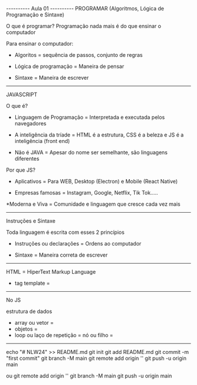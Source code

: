 ---------- Aula 01 ----------
PROGRAMAR (Algoritmos, Lógica de Programação e Sintaxe)

O que é programar?
Programação nada mais é do que ensinar o computador

Para ensinar o computador:

* Algoritos = sequência de passos, conjunto de regras

* Lógica de programação = Maneira de pensar

* Sintaxe = Maneira de escrever

-----------------------------------------
JAVASCRIPT

O que é?

* Linguagem de Programação = Interpretada e executada pelos navegadores

* A inteligência da tríade = HTML é a estrutura, CSS é a beleza e JS é a inteligência (front end)

* Não é JAVA = Apesar do nome ser semelhante, são linguagens diferentes 

Por que JS?

* Aplicativos =  Para WEB, Desktop (Electron) e Mobile (React Native)

* Empresas famosas = Instagram, Google, Netflix, Tik Tok.....

*Moderna e Viva = Comunidade e linguagem que cresce cada vez mais

------------------------------------------
Instruções e Sintaxe 

Toda linguagem é escrita com esses 2 princípios

* Instruções ou declarações = Ordens ao computador

* Sintaxe = Maneira correta de escrever

-------------------------------------------
HTML = HiperText Markup Language

* tag template = 

-------------------------------------------
No JS

estrutura de dados 

* array ou vetor =
* objetos = 
* loop ou laço de repetição =
nó ou filho = 

----------------------------------------
echo "# NLW24" >> README.md
git init
git add README.md
git commit -m "first commit"
git branch -M main
git remote add origin ''
git push -u origin main

ou
git remote add origin ''
git branch -M main
git push -u origin main
